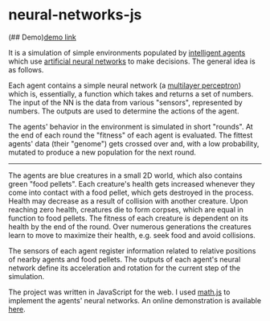 # neural-networks-js

(## Demo)[demo link]

It is a simulation of simple environments populated by [intelligent agents] which use [artificial neural networks] to make decisions. The general idea is as follows.

Each agent contains a simple neural network (a [multilayer perceptron]) which is, essentially, a function which takes and returns a set of numbers. The input of the NN is the data from various "sensors", represented by numbers. The outputs are used to determine the actions of the agent. 

The agents' behavior in the environment is simulated in short "rounds". At the end of each round the "fitness" of each agent is evaluated. The fittest agents' data (their "genome") gets crossed over and, with a low probability, mutated to produce a new population for the next round.

---

The agents are blue creatures in a small 2D world, which also contains green "food pellets". Each creature's health gets increased whenever they come into contact with a food pellet, which gets destroyed in the process. Health may decrease as a result of collision with another creature. Upon reaching zero health, creatures die to form corpses, which are equal in function to food pellets. The fitness of each creature is dependent on its health by the end of the round. Over numerous generations the creatures learn to move to maximize their health, e.g. seek food and avoid collisions. 

The sensors of each agent register information related to relative positions of nearby agents and food pellets. The outputs of each agent's neural network define its acceleration and rotation for the current step of the simulation.

The project was written in JavaScript for the web. I used [math.js] to implement the agents' neural networks. An online demonstration is available [here][demo link].

[intelligent agents]: https://en.wikipedia.org/wiki/Intelligent_agent
[artificial neural networks]: https://en.wikipedia.org/wiki/Artificial_neural_network
[multilayer perceptron]: https://en.wikipedia.org/wiki/Multilayer_perceptron

[math.js]: http://mathjs.org/
[demo link]: http://fazan64.github.io/neural-networks-js/